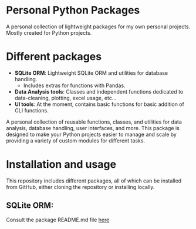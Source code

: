 # Personal Python Packages

A personal collection of lightweight packages for my own personal projects. Mostly created for Python projects.

# Different packages
- **SQLite ORM**: Lightweight SQLite ORM and utilities for database handling.
  - Includes extras for functions with Pandas.
- **Data Analysis tools**: Classes and independent functions dedicated to data-cleaning, plotting, excel usage, etc...
- **UI tools**: At the moment, contains basic functions for basic addition of CLI functions.

A personal collection of reusable functions, classes, and utilities for data analysis, database handling, user interfaces, and more. This package is designed to make your Python projects easier to manage and scale by providing a variety of custom modules for different tasks.

# Installation and usage

This repository includes different packages, all of which can be installed from GitHub, either cloning the repository or installing locally.

## SQLite ORM:
Consult the package README.md file [here](https://github.com/LoloCG/Lolos-Packages/Databases/SQLite-ORM/README.md)
